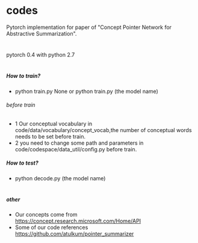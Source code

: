 # codes
Pytorch implementation for paper of "Concept Pointer Network for Abstractive Summarization".

#
pytorch 0.4 with python 2.7
#

##### How to train?
* python train.py None or python train.py (the model name)
###### before train
* 1 Our conceptual vocabulary in code/data/vocabulary/concept_vocab,the number of conceptual words needs to be set before train.
* 2 you need to change some path and parameters in code/codespace/data_util/config.py before train.
##### How to test?
* python decode.py (the model name)
#
##### other
* Our concepts come from https://concept.research.microsoft.com/Home/API
* Some of our code references https://github.com/atulkum/pointer_summarizer

